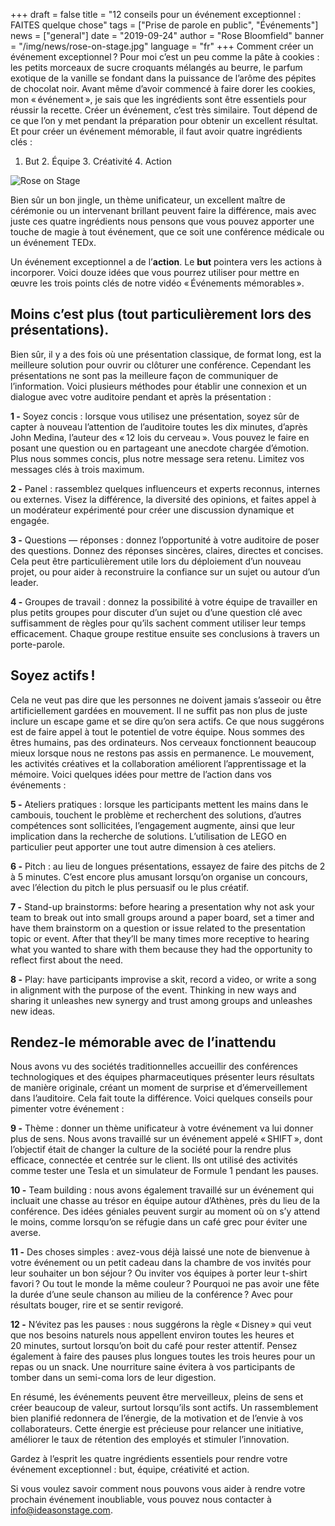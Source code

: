 +++
draft = false
title = "12 conseils pour un événement exceptionnel : FAITES quelque chose"
tags = ["Prise de parole en public", "Événements"]
news = ["general"]
date = "2019-09-24"
author = "Rose Bloomfield"
banner = "/img/news/rose-on-stage.jpg"
language = "fr"
+++
Comment créer un événement exceptionnel ? Pour moi c’est un peu comme la pâte à cookies : les petits morceaux de sucre croquants mélangés au beurre, le parfum exotique de la vanille se fondant dans la puissance de l’arôme des pépites de chocolat noir. Avant même d’avoir commencé à faire dorer les cookies, mon « événement », je sais que les ingrédients sont être essentiels pour réussir la recette. Créer un événement, c’est très similaire. Tout dépend de ce que l’on y met pendant la préparation pour obtenir un excellent résultat. Et pour créer un événement mémorable, il faut avoir quatre ingrédients clés :

1. But 2. Équipe 3. Créativité 4. Action 

![Rose on Stage ](/img/news/rose-on-stage.jpg)

Bien sûr un bon jingle, un thème unificateur, un excellent maître de cérémonie ou un intervenant brillant peuvent faire la différence, mais avec juste ces quatre ingrédients nous pensons que vous pouvez apporter une touche de magie à tout événement, que ce soit une conférence médicale ou un événement TEDx.

Un événement exceptionnel a de l’**action**. Le **but** 
pointera vers les actions à incorporer. Voici douze idées que vous pourrez utiliser pour mettre en œuvre les trois points clés de notre vidéo « Événements mémorables ».

## Moins c’est plus (tout particulièrement lors des présentations).

Bien sûr, il y a des fois où une présentation classique, de format long, est la meilleure solution pour ouvrir ou clôturer une conférence. Cependant les présentations ne sont pas la meilleure façon de communiquer de l’information. Voici plusieurs méthodes pour établir une connexion et un dialogue avec votre auditoire pendant et après la présentation :

**1 -** Soyez concis : lorsque vous utilisez une présentation, soyez sûr de capter à nouveau l’attention de l’auditoire toutes les dix minutes, d’après John Medina, l’auteur des « 12 lois du cerveau ». Vous pouvez le faire en posant une question ou en partageant une anecdote chargée d’émotion. Plus nous sommes concis, plus notre message sera retenu. Limitez vos messages clés à trois maximum. 

**2 -** Panel : rassemblez quelques influenceurs et experts reconnus, internes ou externes. Visez la différence, la diversité des opinions, et faites appel à un modérateur expérimenté pour créer une discussion dynamique et engagée.

**3 -** Questions — réponses : donnez l’opportunité à votre auditoire de poser des questions. Donnez des réponses sincères, claires, directes et concises. Cela peut être particulièrement utile lors du déploiement d’un nouveau projet, ou pour aider à reconstruire la confiance sur un sujet ou autour d’un leader.

**4 -** Groupes de travail : donnez la possibilité à votre équipe de travailler en plus petits groupes pour discuter d’un sujet ou d’une question clé avec suffisamment de règles pour qu’ils sachent comment utiliser leur temps efficacement. Chaque groupe restitue ensuite ses conclusions à travers un porte-parole.

## Soyez actifs !

Cela ne veut pas dire que les personnes ne doivent jamais s’asseoir ou être artificiellement gardées en mouvement. Il ne suffit pas non plus de juste inclure un escape game et se dire qu’on sera actifs. Ce que nous suggérons est de faire appel à tout le potentiel de votre équipe. Nous sommes des êtres humains, pas des ordinateurs. Nos cerveaux fonctionnent beaucoup mieux lorsque nous ne restons pas assis en permanence. Le mouvement, les activités créatives et la collaboration améliorent l’apprentissage et la mémoire. Voici quelques idées pour mettre de l’action dans vos événements :

**5 -** Ateliers pratiques : lorsque les participants mettent les mains dans le cambouis, touchent le problème et recherchent des solutions, d’autres compétences sont sollicitées, l’engagement augmente, ainsi que leur implication dans la recherche de solutions. L’utilisation de LEGO en particulier peut apporter une tout autre dimension à ces ateliers.

**6 -** Pitch : au lieu de longues présentations, essayez de faire des pitchs de 2 à 5 minutes. C’est encore plus amusant lorsqu’on organise un concours, avec l’élection du pitch le plus persuasif ou le plus créatif.

**7 -** Stand-up brainstorms: before hearing a presentation why not ask your team to break out into small groups around a paper board, set a timer and have them brainstorm on a question or issue related to the presentation topic or event. After that they’ll be many times more receptive to hearing what you wanted to share with them because they had the opportunity to reflect first about the need. 

**8 -** Play: have participants improvise a skit, record a video, or write a song in alignment with the purpose of the event. Thinking in new ways and sharing it unleashes new synergy and trust among groups and unleashes new ideas.

## Rendez-le mémorable avec de l’inattendu
Nous avons vu des sociétés traditionnelles accueillir des conférences technologiques et des équipes pharmaceutiques présenter leurs résultats de manière originale, créant un moment de surprise et d’émerveillement dans l’auditoire. Cela fait toute la différence. Voici quelques conseils pour pimenter votre événement :

**9 -** Thème : donner un thème unificateur à votre événement va lui donner plus de sens. Nous avons travaillé sur un événement appelé « SHIFT », dont l’objectif était de changer la culture de la société pour la rendre plus efficace, connectée et centrée sur le client. Ils ont utilisé des activités comme tester une Tesla et un simulateur de Formule 1 pendant les pauses.

**10 -** Team building : nous avons également travaillé sur un événement qui incluait une chasse au trésor en équipe autour d’Athènes, près du lieu de la conférence. Des idées géniales peuvent surgir au moment où on s’y attend le moins, comme lorsqu’on se réfugie dans un café grec pour éviter une averse.

**11 -** Des choses simples : avez-vous déjà laissé une note de bienvenue à votre événement ou un petit cadeau dans la chambre de vos invités pour leur souhaiter un bon séjour ? Ou inviter vos équipes à porter leur t-shirt favori ? Ou tout le monde la même couleur ? Pourquoi ne pas avoir une fête la durée d’une seule chanson au milieu de la conférence ? Avec pour résultats bouger, rire et se sentir revigoré.

**12 -** N’évitez pas les pauses : nous suggérons la règle « Disney » qui veut que nos besoins naturels nous appellent environ toutes les heures et 20 minutes, surtout lorsqu’on boit du café pour rester attentif. Pensez également à faire des pauses plus longues toutes les trois heures pour un repas ou un snack. Une nourriture saine évitera à vos participants de tomber dans un semi-coma lors de leur digestion.

En résumé, les événements peuvent être merveilleux, pleins de sens et créer beaucoup de valeur, surtout lorsqu’ils sont actifs. Un rassemblement bien planifié redonnera de l’énergie, de la motivation et de l’envie à vos collaborateurs. Cette énergie est précieuse pour relancer une initiative, améliorer le taux de rétention des employés et stimuler l’innovation. 

Gardez à l’esprit les quatre ingrédients essentiels pour rendre votre événement exceptionnel : but, équipe, créativité et action.

Si vous voulez savoir comment nous pouvons vous aider à rendre votre prochain événement inoubliable, vous pouvez nous contacter à info@ideasonstage.com.

